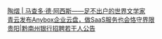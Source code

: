   
[陶熠 | 马查多·德·阿西斯——足不出户的世界文学家](http://www.dianyue.me/archives/340/pi30y0efzt9io54e/)  
[青云发布Anybox企业云盘，做SaaS服务也会恪守界限](http://www.dianyue.me/archives/380/tw3dyquq8a1xvf0d/)  
[贵阳|黔南州银行招聘若干人公告](http://www.dianyue.me/archives/064/yoclbo7uddl4ix05/)